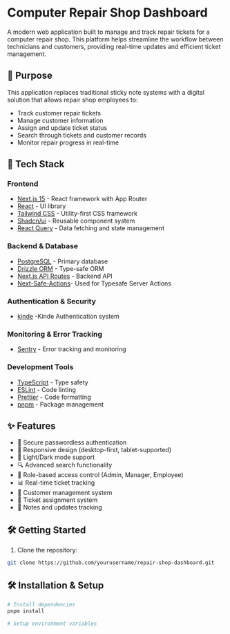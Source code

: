 # Computer Repair Shop Dashboard

A modern web application built to manage and track repair tickets for a computer repair shop. This platform helps streamline the workflow between technicians and customers, providing real-time updates and efficient ticket management.

## 🎯 Purpose

This application replaces traditional sticky note systems with a digital solution that allows repair shop employees to:

- Track customer repair tickets
- Manage customer information
- Assign and update ticket status
- Search through tickets and customer records
- Monitor repair progress in real-time

## 🚀 Tech Stack

### Frontend

- [Next.js 15](https://nextjs.org/) - React framework with App Router
- [React](https://reactjs.org/) - UI library
- [Tailwind CSS](https://tailwindcss.com/) - Utility-first CSS framework
- [Shadcn/ui](https://ui.shadcn.com/) - Reusable component system
- [React Query](https://tanstack.com/query/latest) - Data fetching and state management

### Backend & Database

- [PostgreSQL](https://www.postgresql.org/) - Primary database
- [Drizzle ORM](https://orm.drizzle.team/) - Type-safe ORM
- [Next.js API Routes](https://nextjs.org/docs/api-routes/introduction) - Backend API
- [Next-Safe-Actions](https://next-safe-action.dev/)- Used for Typesafe Server Actions

### Authentication & Security

- [kinde](https://kinde.com/) -Kinde Authentication system

### Monitoring & Error Tracking

- [Sentry](https://sentry.io/) - Error tracking and monitoring

### Development Tools

- [TypeScript](https://www.typescriptlang.org/) - Type safety
- [ESLint](https://eslint.org/) - Code linting
- [Prettier](https://prettier.io/) - Code formatting
- [pnpm](https://pnpm.io/) - Package management

## ✨ Features

- 🔐 Secure passwordless authentication
- 📱 Responsive design (desktop-first, tablet-supported)
- 🎨 Light/Dark mode support
- 🔍 Advanced search functionality
- 👥 Role-based access control (Admin, Manager, Employee)
- 📊 Real-time ticket tracking
- 👤 Customer management system
- 🎫 Ticket assignment system
- 📝 Notes and updates tracking

## 🛠 Getting Started

1. Clone the repository:

```bash
git clone https://github.com/yourusername/repair-shop-dashboard.git
```

## 🛠 Installation & Setup

```bash
# Install dependencies
pnpm install

# Setup environment variables


